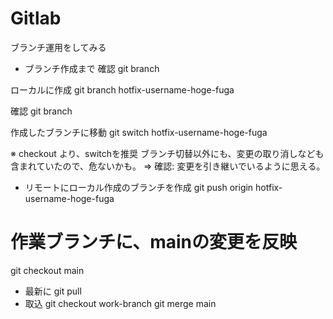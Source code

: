 # Gitlab
ブランチ運用をしてみる

- ブランチ作成まで
  確認
  git branch

ローカルに作成
  git branch hotfix-username-hoge-fuga

確認
  git branch

作成したブランチに移動
  git switch hotfix-username-hoge-fuga

※ checkout より、switchを推奨
  ブランチ切替以外にも、変更の取り消しなども含まれていたので、危ないかも。
  ⇒ 確認: 変更を引き継いでいるように思える。

- リモートにローカル作成のブランチを作成
 git push origin hotfix-username-hoge-fuga


# 作業ブランチに、mainの変更を反映
  
  git checkout main 

  - 最新に
     git pull
  - 取込
    git checkout work-branch
    git merge main
